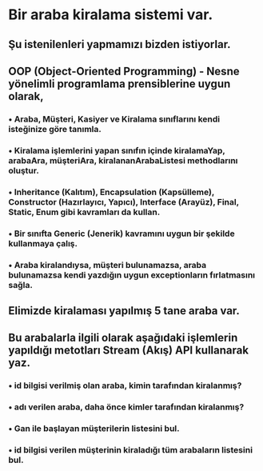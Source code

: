 # Bir araba kiralama sistemi var.
## Şu istenilenleri yapmamızı bizden istiyorlar.
## OOP (Object-Oriented Programming) - Nesne yönelimli programlama prensiblerine uygun olarak,
### • Araba, Müşteri, Kasiyer ve Kiralama sınıflarını kendi isteğinize göre tanımla.
### • Kiralama işlemlerini yapan sınıfın içinde kiralamaYap, arabaAra, müşteriAra, kiralananArabaListesi methodlarını oluştur.
### • Inheritance (Kalıtım), Encapsulation (Kapsülleme), Constructor (Hazırlayıcı, Yapıcı), Interface (Arayüz), Final, Static, Enum gibi kavramları da kullan.
### • Bir sınıfta Generic (Jenerik) kavramını uygun bir şekilde kullanmaya çalış.
### • Araba kiralandıysa, müşteri bulunamazsa, araba bulunamazsa kendi yazdığın uygun exceptionların fırlatmasını sağla.




## Elimizde kiralaması yapılmış 5 tane araba var.
## Bu arabalarla ilgili olarak aşağıdaki işlemlerin yapıldığı metotları Stream (Akış) API kullanarak yaz.
### • id bilgisi verilmiş olan araba, kimin tarafından kiralanmış?
### • adı verilen araba, daha önce kimler tarafından kiralanmış?
### • Gan ile başlayan müşterilerin listesini bul.
### • id bilgisi verilen müşterinin kiraladığı tüm arabaların listesini bul.